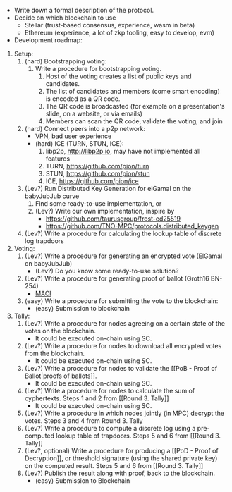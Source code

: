 - Write down a formal description of the protocol.
- Decide on which blockchain to use
	- Stellar (trust-based consensus, experience, wasm in beta)
	- Ethereum (experience, a lot of zkp tooling, easy to develop, evm)
- Development roadmap:
1. Setup: 
	1. (hard) Bootstrapping voting:
		1. Write a procedure for bootstrapping voting.
			1. Host of the voting creates a list of public keys and candidates.
			2. The list of candidates and members (come smart encoding) is encoded as a QR code.
			3. The QR code is broadcasted (for example on a presentation's slide, on a website, or via emails)
			4. Members can scan the QR code, validate the voting, and join
	3. (hard) Connect peers into a p2p network:
		- VPN, bad user experience
		- (hard) ICE (TURN, STUN, ICE):
			1. libp2p, http://libp2p.io, may have not implemented all features
			2. TURN, https://github.com/pion/turn
			3. STUN, https://github.com/pion/stun
			4. ICE, https://github.com/pion/ice
	4. (Lev?) Run Distributed Key Generation for elGamal on the babyJubJub curve
		1. Find some ready-to-use implementation, or
		2. (Lev?) Write our own implementation, inspire by
			- https://github.com/taurusgroup/frost-ed25519
			- https://github.com/TNO-MPC/protocols.distributed_keygen
	1. (Lev?) Write a procedure for calculating the lookup table of discrete log trapdoors
2. Voting:
	1. (Lev?) Write a procedure for generating an encrypted vote (ElGamal on babyJubJub)
		- (Lev?) Do you know some ready-to-use solution?
	2. (Lev?) Write a procedure for generating proof of ballot (Groth16 BN-254)
		- [MACI](https://github.com/privacy-scaling-explorations/maci/tree/master/circuits/circom)
	3. (easy) Write a procedure for submitting the vote to the blockchain:
		- (easy) Submission to blockchain
3. Tally:
	1. (Lev?) Write a procedure for nodes agreeing on a certain state of the votes on the blockchain.
		- It could be executed on-chain using SC.
	2. (Lev?) Write a procedure for nodes to download all encrypted votes from the blockchain.
		- It could be executed on-chain using SC.
	3. (Lev?) Write a procedure for nodes to validate the [[PoB - Proof of Ballot|proofs of ballots]].
		- It could be executed on-chain using SC.
	4. (Lev?) Write a procedure for nodes to calculate the sum of cyphertexts. Steps 1 and 2 from [[Round 3. Tally]]
		- It could be executed on-chain using SC.
	5. (Lev?) Write a procedure in which nodes jointly (in MPC) decrypt the votes. Steps 3 and 4 from Round 3. Tally
	6. (Lev?) Write a procedure to compute a discrete log using a pre-computed lookup table of trapdoors. Steps 5 and 6 from [[Round 3. Tally]]
	7. (Lev?, optional) Write a procedure for producing a [[PoD - Proof of Decryption]], or threshold signature (using the shared private key) on the computed result. Steps 5 and 6 from [[Round 3. Tally]]
	8. (Lev?) Publish the result along with proof, back to the blockchain.
		- (easy) Submission to Blockchain